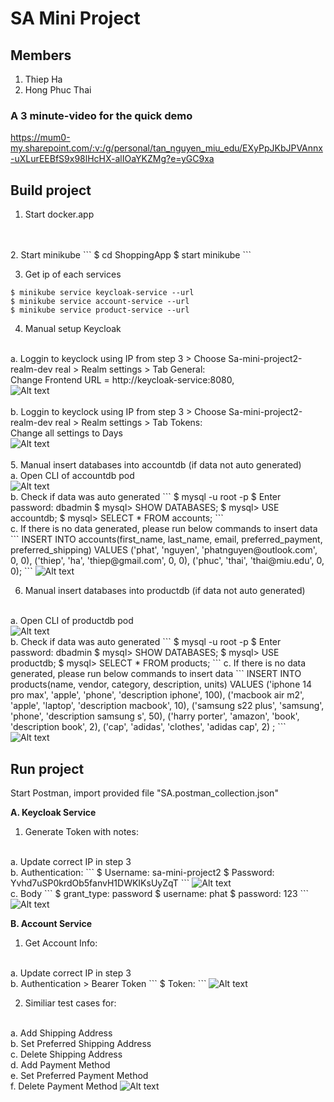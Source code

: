 # SA Mini Project
## Members
1. Thiep Ha
2. Hong Phuc Thai

### A 3 minute-video for the quick demo
https://mum0-my.sharepoint.com/:v:/g/personal/tan_nguyen_miu_edu/EXyPpJKbJPVAnnx-uXLurEEBfS9x98lHcHX-alIOaYKZMg?e=yGC9xa

## Build project
1. Start docker.app
<br>
<br>
2. Start minikube 
```
$ cd ShoppingApp
$ start minikube
```

3. Get ip of each services
```
$ minikube service keycloak-service --url
$ minikube service account-service --url
$ minikube service product-service --url
```

4. Manual setup Keycloak
<br>
a. Loggin to keyclock using IP from step 3 > Choose Sa-mini-project2-realm-dev real > Realm settings > Tab General:
<br>   
Change Frontend URL = http://keycloak-service:8080, 
<br>
   <img src="./markdown/Screen Shot 2022-10-18 at 8.02.24 PM.png" alt="Alt text" title="People">
<br>
<br>
b. Loggin to keyclock using IP from step 3 > Choose Sa-mini-project2-realm-dev real > Realm settings > Tab Tokens:
<br>   
Change all settings to Days
<br>
   <img src="./markdown/Screen Shot 2022-10-18 at 8.06.36 PM.png" alt="Alt text" title="People">
<br>
<br>
5. Manual insert databases into accountdb (if data not auto generated)
<br>
a. Open CLI of accountdb pod
<br>
   <img src="./markdown/Screen Shot 2022-10-18 at 8.20.25 PM.png" alt="Alt text" title="People">
<br>
b. Check if data was auto generated
```
$ mysql -u root -p
$ Enter password: dbadmin
$ mysql> SHOW DATABASES;
$ mysql> USE accountdb;
$ mysql> SELECT * FROM accounts;
```
<br>   
c. If there is no data generated, please run below commands to insert data
<br>
```
INSERT INTO accounts(first_name, last_name, email, preferred_payment, preferred_shipping)
VALUES
  ('phat', 'nguyen', 'phatnguyen@outlook.com', 0, 0),
  ('thiep', 'ha', 'thiep@gmail.com', 0, 0),
  ('phuc', 'thai', 'thai@miu.edu', 0, 0);
```
<img src="./markdown/Screen Shot 2022-10-18 at 8.21.54 PM.png" alt="Alt text" title="People">


6. Manual insert databases into productdb (if data not auto generated)
<br>
a. Open CLI of productdb pod
<br>
   <img src="./markdown/Screen Shot 2022-10-18 at 8.10.32 PM.png" alt="Alt text" title="People">
<br>
b. Check if data was auto generated
```
$ mysql -u root -p
$ Enter password: dbadmin
$ mysql> SHOW DATABASES;
$ mysql> USE productdb;
$ mysql> SELECT * FROM products;
``` 
   c. If there is no data generated, please run below commands to insert data
```
INSERT INTO products(name, vendor, category, description, units)
VALUES
('iphone 14 pro max', 'apple', 'phone', 'description iphone', 100),
('macbook air m2', 'apple', 'laptop', 'description macbook', 10),
('samsung s22 plus', 'samsung', 'phone', 'description samsung s', 50),
('harry porter', 'amazon', 'book', 'description book', 2),
('cap', 'adidas', 'clothes', 'adidas cap', 2)
;  
``` 
   <img src="./markdown/Screen Shot 2022-10-18 at 8.18.12 PM.png" alt="Alt text" title="People">

## Run project
Start Postman, import provided file "SA.postman_collection.json"

<b>A. Keycloak Service</b>
1. Generate Token with notes:
<br>
a. Update correct IP in step 3
<br>
b. Authentication: 
```
$ Username: sa-mini-project2
$ Password: Yvhd7uSP0krdOb5fanvH1DWKIKsUyZqT
```
   <img src="./markdown/Screen Shot 2022-10-18 at 8.24.11 PM.png" alt="Alt text" title="People">
<br>
c. Body
```
$ grant_type: password
$ username: phat
$ password: 123
```
   <img src="./markdown/Screen Shot 2022-10-18 at 8.24.11 PM.png" alt="Alt text" title="People">

<b>B. Account Service</b>
1. Get Account Info:
<br>
a. Update correct IP in step 3
<br>
b. Authentication > Bearer Token
```
$ Token: <get from Keycloak token>
```
   <img src="./markdown/Screen Shot 2022-10-18 at 8.57.53 PM.png" alt="Alt text" title="People">

2. Similiar test cases for:
<br>
a. Add Shipping Address
<br>
b. Set Preferred Shipping Address
<br>
c. Delete Shipping Address
<br>
d. Add Payment Method
<br>
e. Set Preferred Payment Method
<br>
f. Delete Payment Method
<img src="./markdown/Screen Shot 2022-10-18 at 9.07.20 PM.png" alt="Alt text" title="People">
